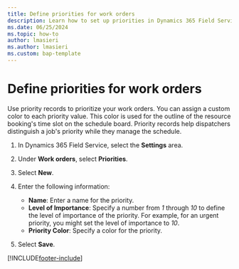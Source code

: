 ```yaml
---
title: Define priorities for work orders
description: Learn how to set up priorities in Dynamics 365 Field Service.
ms.date: 06/25/2024
ms.topic: how-to
author: lmasieri
ms.author: lmasieri
ms.custom: bap-template
---
```


# Define priorities for work orders

Use priority records to prioritize your work orders. You can assign a custom color to each priority value. This color is used for the outline of the resource booking's time slot on the schedule board. Priority records help dispatchers distinguish a job's priority while they manage the schedule.

1. In Dynamics 365 Field Service, select the **Settings** area.
1. Under **Work orders**, select **Priorities**.
1. Select **New**.
1. Enter the following information:

    - **Name**: Enter a name for the priority.
    - **Level of Importance**: Specify a number from *1* through *10* to define the level of importance of the priority. For example, for an urgent priority, you might set the level of importance to *10*.
    - **Priority Color**: Specify a color for the priority.

1. Select **Save**.

[!INCLUDE[footer-include](../includes/footer-banner.md)]
